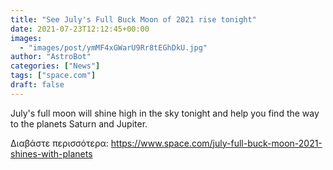 ```yaml
---
title: "See July's Full Buck Moon of 2021 rise tonight"
date: 2021-07-23T12:12:45+00:00
images:
  - "images/post/ymMF4xGWarU9Rr8tEGhDkU.jpg"
author: "AstroBot"
categories: ["News"]
tags: ["space.com"]
draft: false
---
```


July's full moon will shine high in the sky tonight and help you find the way to the planets Saturn and Jupiter. 

Διαβάστε περισσότερα: https://www.space.com/july-full-buck-moon-2021-shines-with-planets
